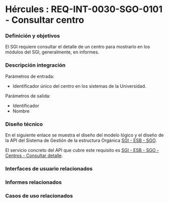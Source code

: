 # Hércules : REQ\-INT\-0030\-SGO\-0101 \- Consultar centro













### Definición y objetivos

El SGI requiere consultar el detalle de un centro para mostrarlo en los módulos del SGI, generalmente, en informes.

### Descripción integración

Parámetros de entrada: 

* Identificador único del centro en los sistemas de la Universidad.

Parámetros de salida:

* Identificador
* Nombre

### Diseño técnico

En el siguiente enlace se muestra el diseño del modelo lógico y el diseño de la API del Sistema de Gestión de la estructura Orgánica [SGI \- ESB \- SGO](https://confluence.um.es/confluence/display/HERCULES/SGI+-+ESB+-+SGO "https://confluence.um.es/confluence/display/HERCULES/SGI+-+ESB+-+SGO").

El servicio concreto del API que cubre este requisito es [SGI \- ESB \- SGO \- Centros \- Consultar detalle](/hercules/sgi-sistema-de-gestion-de-investigacion/diseno/componentes/sgi-esb/sgi-esb-sgo/sgi-esb-sgo-centros-consultar-detalle.md "/hercules/sgi-sistema-de-gestion-de-investigacion/diseno/componentes/sgi-esb/sgi-esb-sgo/sgi-esb-sgo-centros-consultar-detalle.md").

  








### Interfaces de usuario relacionados







### Informes relacionados







### Casos de uso relacionados









